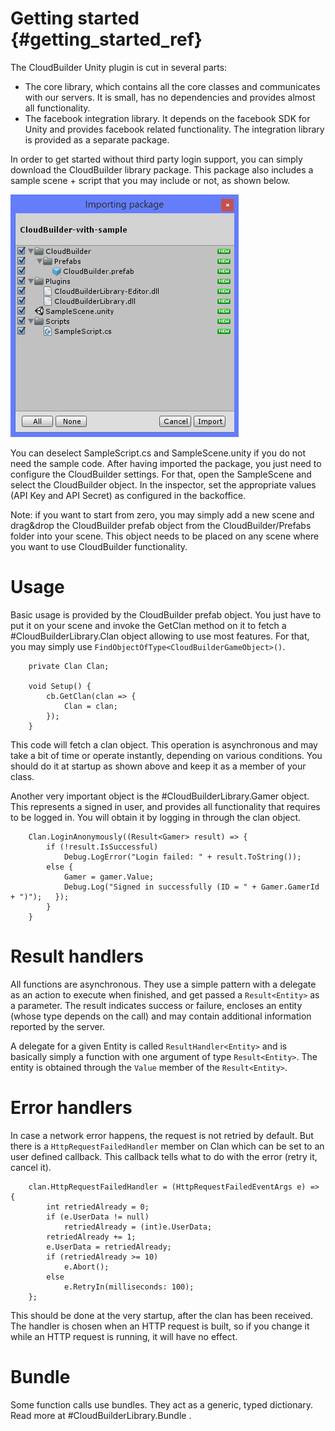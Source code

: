 Getting started {#getting_started_ref}
===========

The CloudBuilder Unity plugin is cut in several parts:
- The core library, which contains all the core classes and communicates with our servers. It is small, has no dependencies and provides almost all functionality.
- The facebook integration library. It depends on the facebook SDK for Unity and provides facebook related functionality. The integration library is provided as a separate package.

In order to get started without third party login support, you can simply download the CloudBuilder library package. This package also includes a sample scene + script that you may include or not, as shown below.

![Import package screen](./Docs/img/importpackage01.png)

You can deselect SampleScript.cs and SampleScene.unity if you do not need the sample code. After having imported the package, you just need to configure the CloudBuilder settings. For that, open the SampleScene and select the CloudBuilder object. In the inspector, set the appropriate values (API Key and API Secret) as configured in the backoffice.

Note: if you want to start from zero, you may simply add a new scene and drag&drop the CloudBuilder prefab object from the CloudBuilder/Prefabs folder into your scene. This object needs to be placed on any scene where you want to use CloudBuilder functionality.

# Usage

Basic usage is provided by the CloudBuilder prefab object. You just have to put it on your scene and invoke the GetClan method on it to fetch a #CloudBuilderLibrary.Clan object allowing to use most features. For that, you may simply use `FindObjectOfType<CloudBuilderGameObject>()`.

~~~~{.cs}
	private Clan Clan;
	
	void Setup() {
		cb.GetClan(clan => {
			Clan = clan;
		});
	}
~~~~

This code will fetch a clan object. This operation is asynchronous and may take a bit of time or operate instantly, depending on various conditions. You should do it at startup as shown above and keep it as a member of your class.

Another very important object is the #CloudBuilderLibrary.Gamer object. This represents a signed in user, and provides all functionality that requires to be logged in. You will obtain it by logging in through the clan object.

~~~~{.cs}
	Clan.LoginAnonymously((Result<Gamer> result) => {
		if (!result.IsSuccessful)
			Debug.LogError("Login failed: " + result.ToString());
		else {
			Gamer = gamer.Value;
			Debug.Log("Signed in successfully (ID = " + Gamer.GamerId + ")");	});
		}
	}
~~~~

# Result handlers

All functions are asynchronous. They use a simple pattern with a delegate as an action to execute when finished, and get passed a `Result<Entity>` as a parameter. The result indicates success or failure, encloses an entity (whose type depends on the call) and may contain additional information reported by the server.

A delegate for a given Entity is called `ResultHandler<Entity>` and is basically simply a function with one argument of type `Result<Entity>`. The entity is obtained through the `Value` member of the `Result<Entity>`.

# Error handlers

In case a network error happens, the request is not retried by default. But there is a `HttpRequestFailedHandler` member on Clan which can be set to an user defined callback. This callback tells what to do with the error (retry it, cancel it).

~~~~{.cs}
	clan.HttpRequestFailedHandler = (HttpRequestFailedEventArgs e) => {
		int retriedAlready = 0;
		if (e.UserData != null)
			retriedAlready = (int)e.UserData;
		retriedAlready += 1;
		e.UserData = retriedAlready;
		if (retriedAlready >= 10)
			e.Abort();
		else
			e.RetryIn(milliseconds: 100);
	};
~~~~

This should be done at the very startup, after the clan has been received. The handler is chosen when an HTTP request is built, so if you change it while an HTTP request is running, it will have no effect.

# Bundle

Some function calls use bundles. They act as a generic, typed dictionary. Read more at #CloudBuilderLibrary.Bundle .
